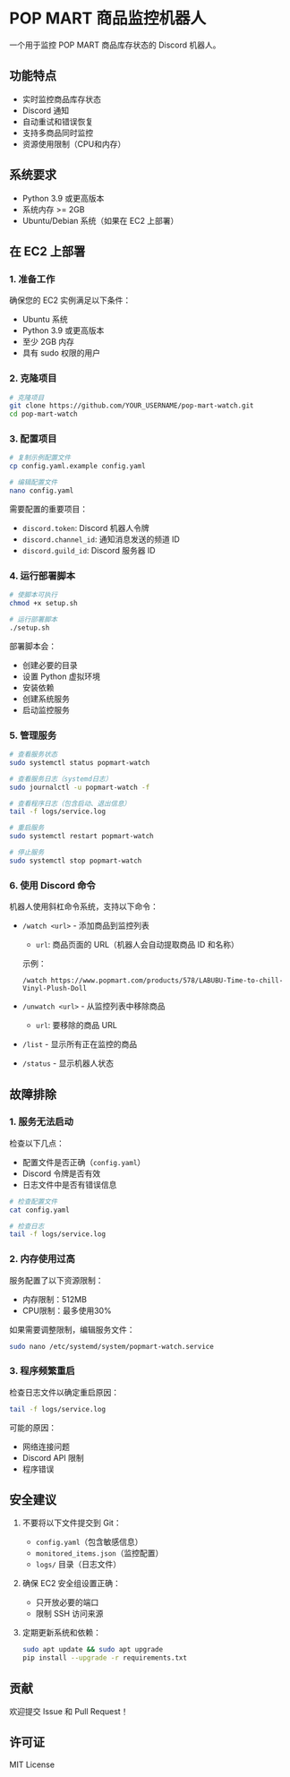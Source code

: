 # POP MART 商品监控机器人

一个用于监控 POP MART 商品库存状态的 Discord 机器人。

## 功能特点

- 实时监控商品库存状态
- Discord 通知
- 自动重试和错误恢复
- 支持多商品同时监控
- 资源使用限制（CPU和内存）

## 系统要求

- Python 3.9 或更高版本
- 系统内存 >= 2GB
- Ubuntu/Debian 系统（如果在 EC2 上部署）

## 在 EC2 上部署

### 1. 准备工作

确保您的 EC2 实例满足以下条件：
- Ubuntu 系统
- Python 3.9 或更高版本
- 至少 2GB 内存
- 具有 sudo 权限的用户

### 2. 克隆项目

```bash
# 克隆项目
git clone https://github.com/YOUR_USERNAME/pop-mart-watch.git
cd pop-mart-watch
```

### 3. 配置项目

```bash
# 复制示例配置文件
cp config.yaml.example config.yaml

# 编辑配置文件
nano config.yaml
```

需要配置的重要项目：
- `discord.token`: Discord 机器人令牌
- `discord.channel_id`: 通知消息发送的频道 ID
- `discord.guild_id`: Discord 服务器 ID

### 4. 运行部署脚本

```bash
# 使脚本可执行
chmod +x setup.sh

# 运行部署脚本
./setup.sh
```

部署脚本会：
- 创建必要的目录
- 设置 Python 虚拟环境
- 安装依赖
- 创建系统服务
- 启动监控服务

### 5. 管理服务

```bash
# 查看服务状态
sudo systemctl status popmart-watch

# 查看服务日志（systemd日志）
sudo journalctl -u popmart-watch -f

# 查看程序日志（包含启动、退出信息）
tail -f logs/service.log

# 重启服务
sudo systemctl restart popmart-watch

# 停止服务
sudo systemctl stop popmart-watch
```

### 6. 使用 Discord 命令

机器人使用斜杠命令系统，支持以下命令：

- `/watch <url>` - 添加商品到监控列表
  - `url`: 商品页面的 URL（机器人会自动提取商品 ID 和名称）
  
  示例：
  ```
  /watch https://www.popmart.com/products/578/LABUBU-Time-to-chill-Vinyl-Plush-Doll
  ```

- `/unwatch <url>` - 从监控列表中移除商品
  - `url`: 要移除的商品 URL

- `/list` - 显示所有正在监控的商品

- `/status` - 显示机器人状态

## 故障排除

### 1. 服务无法启动

检查以下几点：
- 配置文件是否正确（`config.yaml`）
- Discord 令牌是否有效
- 日志文件中是否有错误信息

```bash
# 检查配置文件
cat config.yaml

# 检查日志
tail -f logs/service.log
```

### 2. 内存使用过高

服务配置了以下资源限制：
- 内存限制：512MB
- CPU限制：最多使用30%

如果需要调整限制，编辑服务文件：
```bash
sudo nano /etc/systemd/system/popmart-watch.service
```

### 3. 程序频繁重启

检查日志文件以确定重启原因：
```bash
tail -f logs/service.log
```

可能的原因：
- 网络连接问题
- Discord API 限制
- 程序错误

## 安全建议

1. 不要将以下文件提交到 Git：
   - `config.yaml`（包含敏感信息）
   - `monitored_items.json`（监控配置）
   - `logs/` 目录（日志文件）

2. 确保 EC2 安全组设置正确：
   - 只开放必要的端口
   - 限制 SSH 访问来源

3. 定期更新系统和依赖：
   ```bash
   sudo apt update && sudo apt upgrade
   pip install --upgrade -r requirements.txt
   ```

## 贡献

欢迎提交 Issue 和 Pull Request！

## 许可证

MIT License 